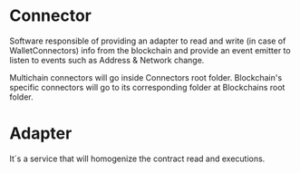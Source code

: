 # Connector
Software responsible of providing an adapter to read and write (in case of WalletConnectors) info from the blockchain and provide an event emitter to listen to events such as Address & Network change.

Multichain connectors will go inside Connectors root folder. Blockchain's specific connectors will go to its corresponding folder at Blockchains root folder.

# Adapter
It´s a service that will homogenize the contract read and executions.